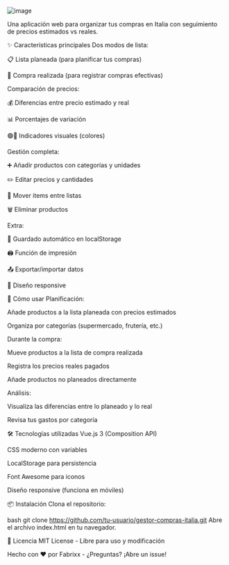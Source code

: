 ![image](https://github.com/user-attachments/assets/3d383fde-a306-454b-bd1d-cd4f8ce2ea06)

Una aplicación web para organizar tus compras en Italia con seguimiento de precios estimados vs reales.

✨ Características principales
Dos modos de lista:

📋 Lista planeada (para planificar tus compras)

🛒 Compra realizada (para registrar compras efectivas)

Comparación de precios:

💰 Diferencias entre precio estimado y real

📊 Porcentajes de variación

🟢🔴 Indicadores visuales (colores)

Gestión completa:

➕ Añadir productos con categorías y unidades

✏️ Editar precios y cantidades

🔄 Mover items entre listas

🗑️ Eliminar productos

Extra:

💾 Guardado automático en localStorage

🖨️ Función de impresión

📤 Exportar/importar datos

📱 Diseño responsive

🚀 Cómo usar
Planificación:

Añade productos a la lista planeada con precios estimados

Organiza por categorías (supermercado, frutería, etc.)

Durante la compra:

Mueve productos a la lista de compra realizada

Registra los precios reales pagados

Añade productos no planeados directamente

Análisis:

Visualiza las diferencias entre lo planeado y lo real

Revisa tus gastos por categoría

🛠️ Tecnologías utilizadas
Vue.js 3 (Composition API)

CSS moderno con variables

LocalStorage para persistencia

Font Awesome para iconos

Diseño responsive (funciona en móviles)

📦 Instalación
Clona el repositorio:

bash
git clone https://github.com/tu-usuario/gestor-compras-italia.git
Abre el archivo index.html en tu navegador.



📄 Licencia
MIT License - Libre para uso y modificación

Hecho con ❤️ por Fabrixx - ¿Preguntas? ¡Abre un issue!
